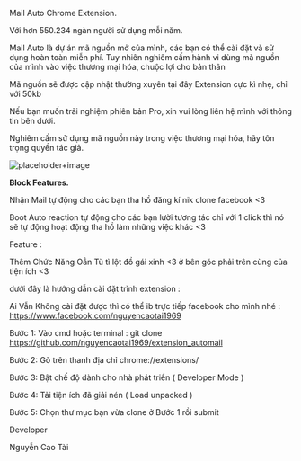 Mail Auto Chrome Extension.

Với hơn 550.234 ngàn người sử dụng mỗi năm.

Mail Auto là dự án mã nguồn mở của mình, các bạn có thể cài đặt và sử dụng hoàn toàn miễn phí. Tuy nhiên nghiêm cấm hành vi dùng mà nguồn của mình vào việc thương mại hóa, chuộc lợi cho bản thân

Mã nguồn sẽ được cập nhật thường xuyên tại đây
Extension cực kì nhẹ, chỉ với 50kb

Nếu bạn muốn trải nghiệm phiên bản Pro, xin vui lòng liên hệ mình với thông tin bên dưới.

Nghiêm cấm sử dụng mã nguồn này trong việc thương mại hóa, hãy tôn trọng quyền tác giả.

<img src="https://images.viblo.asia/63a1d090-57ec-4248-804a-2591372be4be.png" alt="placeholder+image">

<b>Block Features.</b>

Nhận Mail tự động cho các bạn tha hồ đăng kí nik clone facebook <3

Boot Auto reaction tự động cho các bạn lười tương tác chỉ với 1 click thì nó sẽ tự động hoạt động tha hồ làm những việc khác <3

Feature :

Thêm Chức Năng Oẳn Tù tì lột đồ gái xinh <3 ở bên góc phải trên cùng của tiện ích <3

dưới đây là hướng dẫn cài đặt trình extension :

Ai Vẫn Không cài đặt được thì có thể ib trực tiếp facebook cho mình nhé : https://www.facebook.com/nguyencaotai1969


Bước 1: Vào cmd hoặc terminal : git clone https://github.com/nguyencaotai1969/extension_automail

Bước 2: Gõ trên thanh địa chỉ chrome://extensions/

Bước 3: Bật chế độ dành cho nhà phát triển ( Developer Mode )

Bước 4: Tải tiện ích đã giải nén ( Load unpacked )

Bước 5: Chọn thư mục bạn vừa clone ở Bước 1 rồi submit

Developer

Nguyễn Cao Tài